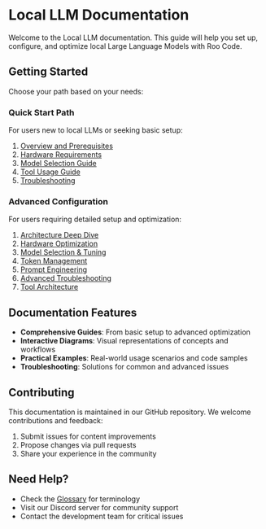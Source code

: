 # Local LLM Documentation

Welcome to the Local LLM documentation. This guide will help you set up, configure, and optimize local Large Language Models with Roo Code.

## Getting Started

Choose your path based on your needs:

### Quick Start Path

For users new to local LLMs or seeking basic setup:

1. [Overview and Prerequisites](quick-start/local-llm-quick-path.md)
2. [Hardware Requirements](quick-start/hardware-requirements.md)
3. [Model Selection Guide](quick-start/model-selection.md)
4. [Tool Usage Guide](quick-start/tool-usage.md)
5. [Troubleshooting](quick-start/troubleshooting.md)

### Advanced Configuration

For users requiring detailed setup and optimization:

1. [Architecture Deep Dive](advanced/architecture.md)
2. [Hardware Optimization](advanced/hardware-optimization.md)
3. [Model Selection & Tuning](advanced/model-tuning.md)
4. [Token Management](advanced/token-management.md)
5. [Prompt Engineering](advanced/prompt-engineering.md)
6. [Advanced Troubleshooting](advanced/advanced-troubleshooting.md)
7. [Tool Architecture](advanced/tool-architecture.md)

## Documentation Features

- **Comprehensive Guides**: From basic setup to advanced optimization
- **Interactive Diagrams**: Visual representations of concepts and workflows
- **Practical Examples**: Real-world usage scenarios and code samples
- **Troubleshooting**: Solutions for common and advanced issues

## Contributing

This documentation is maintained in our GitHub repository. We welcome contributions and feedback:

1. Submit issues for content improvements
2. Propose changes via pull requests
3. Share your experience in the community

## Need Help?

- Check the [Glossary](reference/glossary.md) for terminology
- Visit our Discord server for community support
- Contact the development team for critical issues